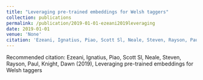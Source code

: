 ```yaml
---
title: "Leveraging pre-trained embeddings for Welsh taggers"
collection: publications
permalink: /publication/2019-01-01-ezeani2019leveraging
date: 2019-01-01
venue: 'None'
citation: 'Ezeani, Ignatius, Piao, Scott Sl, Neale, Steven, Rayson, Paul, Knight, Dawn (2019), Leveraging pre-trained embeddings for Welsh taggers'
---
```

Recommended citation: Ezeani, Ignatius, Piao, Scott Sl, Neale, Steven, Rayson, Paul, Knight, Dawn (2019), Leveraging pre-trained embeddings for Welsh taggers